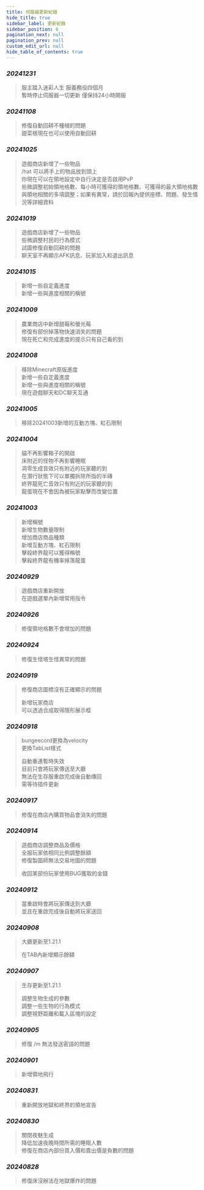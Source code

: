 ```yaml
---
title: 伺服器更新紀錄
hide_title: true
sidebar_label: 更新紀錄
sidebar_position: 6
pagination_next: null
pagination_prev: null
custom_edit_url: null
hide_table_of_contents: true
---
```


### *20241231*
> 服主踏入迷彩人生 服義務役四個月  
> 暫時停止伺服器一切更新 僅保持24小時開服

### *20241108*
> 修復自動回耕不種植的問題  
> 甜菜根現在也可以使用自動回耕

### *20241025*
> 遊戲商店新增了一些物品  
> /hat 可以將手上的物品放到頭上  
> 你現在可以在領地設定中自行決定是否啟用PvP  
> 些微調整初始領地格數、每小時可獲得的領地格數、可獲得的最大領地格數  
> 與領地相關的多項調整；如果有異常，請於回報內提供座標、問題、發生情況等詳細資料

### *20241019*
> 遊戲商店新增了一些物品  
> 些微調整村民的行為模式  
> 試圖修復自動回耕的問題  
> 聊天室不再顯示AFK訊息、玩家加入和退出訊息

### *20241015*
> 新增一些自定義進度  
> 新增一些與進度相關的稱號

### *20241009*
> 農業商店中新增甜莓和螢光莓  
> 修復有部份掉落物快速消失的問題  
> 現在死亡和完成進度的提示只有自己看的到

### *20241008*
> 移除Minecraft原版進度  
> 新增一些自定義進度  
> 新增一些與進度相關的稱號  
> 現在遊戲聊天和DC聊天互通

### *20241005*
> 移除20241003新增的互動方塊、紅石限制

### *20241004*
> 貓不再影響箱子的開啟  
> 床附近的怪物不再影響睡眠  
> 凋零生成音效只有附近的玩家聽的到  
> 在潛行狀態下可以單獨拆除所指的半磚  
> 終界龍死亡音效只有附近的玩家聽的到  
> 龍蛋現在不會因為被玩家點擊而改變位置

### *20241003*
> 新增稱號  
> 新增生物數量限制  
> 增加商店商品種類  
> 新增互動方塊、紅石限制  
> 擊殺終界龍可以獲得稱號  
> 擊殺終界龍有機率掉落龍蛋

### *20240929*
> 遊戲商店重新開放  
> 在遊戲選單內新增常用指令

### *20240926*
> 修復領地格數不會增加的問題

### *20240924*
> 修復生怪塔生怪異常的問題

### *20240919*
> 修復商店圖標沒有正確顯示的問題
> 
> 新增玩家商店  
> 可以透過合成取得隱形展示框

### *20240918*
> bungeecord更換為velocity  
> 更換TabList樣式
> 
> 自動重連暫時失效  
> 目前只會將玩家傳送至大廳  
> 無法在生存服重啟完成後自動傳回  
> 需等待插件更新

### *20240917*
> 修復在商店內購買物品會消失的問題

### *20240914*
> 遊戲商店調整商品及價格  
> 全服玩家依相同比例調整餘額  
> 修復製圖師無法交易地圖的問題  
> 
> 收回某部份玩家使用BUG獲取的金錢

### *20240912*
> 當重啟時會將玩家傳送到大廳  
> 並且在重啟完成後自動將玩家送回

### *20240908*
> 大廳更新至1.21.1
> 
> 在TAB內新增顯示餘額

### *20240907*
> 生存更新至1.21.1
> 
> 調整生物生成的參數  
> 調整一些生物的行為模式  
> 調整視野距離和載入區塊的設定

### *20240905*
> 修復 /m 無法發送密語的問題

### *20240901*
> 新增領地飛行

### *20240831*
> 重新開放地獄和終界的領地宣告

### *20240830*
> 關閉夜魅生成  
> 降低加速夜晚時間所需的睡眠人數  
> 修復在商店內部份買入價和賣出價是負數的問題

### *20240828*
> 修復床沒辦法在地獄爆炸的問題
